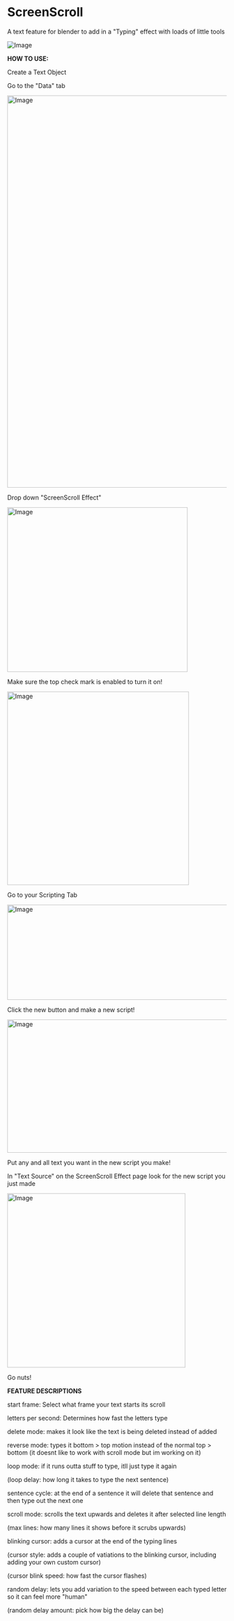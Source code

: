 # ScreenScroll
A text feature for blender to add in a "Typing" effect with loads of little tools

![Image](https://github.com/user-attachments/assets/fce2fe0b-9eff-4d98-bea3-53e77a514760)

**HOW TO USE:**

Create a Text Object

Go to the "Data" tab

<img width="543" height="898" alt="Image" src="https://github.com/user-attachments/assets/b4b22d95-6aa8-4f7f-9092-15db77d0a948" />

Drop down "ScreenScroll Effect"

<img width="414" height="377" alt="Image" src="https://github.com/user-attachments/assets/cb9d245c-2b49-4af9-a2c1-4b94b6ba4027" />

Make sure the top check mark is enabled to turn it on!

<img width="417" height="443" alt="Image" src="https://github.com/user-attachments/assets/7949880c-24ac-4072-aaf8-fb926d2ceda5" />

Go to your Scripting Tab

<img width="1284" height="218" alt="Image" src="https://github.com/user-attachments/assets/91c525e7-8b33-4299-bc3f-8691e55df20b" />

Click the new button and make a new script!

<img width="1071" height="305" alt="Image" src="https://github.com/user-attachments/assets/04d1a5a0-df45-414e-a8ac-047fccd1d1f2" />

Put any and all text you want in the new script you make!


In "Text Source" on the ScreenScroll Effect page look for the new script you just made

<img width="409" height="399" alt="Image" src="https://github.com/user-attachments/assets/0914dbb2-e830-46a5-9bf5-e07db5b656f0" />

Go nuts!



**FEATURE DESCRIPTIONS**

start frame: Select what frame your text starts its scroll

letters per second: Determines how fast the letters type

delete mode: makes it look like the text is being deleted instead of added

reverse mode: types it bottom > top motion instead of the normal top > bottom (it doesnt like to work with scroll mode but im working on it)

loop mode: if it runs outta stuff to type, itll just type it again

  (loop delay: how long it takes to type the next sentence)

sentence cycle: at the end of a sentence it will delete that sentence and then type out the next one

scroll mode: scrolls the text upwards and deletes it after selected line length 

  (max lines: how many lines it shows before it scrubs upwards)

blinking cursor: adds a cursor at the end of the typing lines

 (cursor style: adds a couple of vatiations to the blinking cursor, including adding your own custom cursor)
 
  (cursor blink speed: how fast the cursor flashes)


random delay: lets you add variation to the speed between each typed letter so it can feel more "human"

  (random delay amount: pick how big the delay can be)
